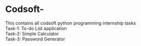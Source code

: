 # Codsoft-
This contains all codsoft python programming internship tasks <br>
Task-1: To-do List application <br>
Task-2: Simple Calculator <br>
Task-3: Password Generator 
